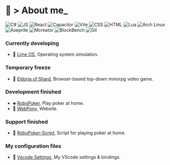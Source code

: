 # 🍍 > About me_ 

![C#](https://img.shields.io/badge/C%23-239120?logo=sharp&logoColor=white&color=blue)
![JS](https://img.shields.io/badge/JS-white?logo=javascript&logoColor=white&color=yellow)
![React](https://img.shields.io/badge/React-61DAFB?logo=react&logoColor=black)
![Capacitor](https://img.shields.io/badge/Capacitor-119EFF?logo=capacitor&logoColor=white)
![Vite](https://img.shields.io/badge/Vite-646CFF?logo=vite&logoColor=white)
![CSS](https://img.shields.io/badge/CSS-1572B6?logo=css3&logoColor=white&color=yellow)
![HTML](https://img.shields.io/badge/HTML-E34F26?logo=html5&logoColor=white&color=orange)
![Lua](https://img.shields.io/badge/Lua-2C2D72?logo=lua&logoColor=white)
![Arch Linux](https://img.shields.io/badge/Arch_Linux-1793D1?logo=arch-linux&logoColor=white)
![Aseprite](https://img.shields.io/badge/Aseprite-000000?logo=Aseprite&logoColor=white&color=7D929E)
![Mcreator](https://img.shields.io/badge/Mcreator-000000?logo=Mcreator&logoColor=white&color=green)
![BlockBench](https://img.shields.io/badge/BlockBench-000000?logo=BlockBench&logoColor=white&color=3D8FCC)
![Git](https://img.shields.io/badge/Git-%23F05032.svg?logo=git&logoColor=white)

### Currently developing
- 🚀 [Lime OS](https://github.com/Kisonix-Dev/Lime), Operating system simulation.

### Temporary freeze 
- 🍁 [Eldoria of Shard](https://github.com/Kisonix-Dev/Eldoria-of-Shard), Browser-based top-down mmorpg video game.

### Development finished 
- ♣️ [RoboPoker](https://github.com/Kisonix-Dev/RoboPoker), Play poker at home.
- 🎨 [WebPony](https://github.com/Kisonix-Dev/WebPony), Website.

### Support finished
- 🎲 [RoboPoker-Script](https://github.com/Kisonix-Dev/RoboPoker-Script), Script for playing poker at home.

### My configuration files
- 🧩 [Vscode Settings](https://github.com/Kisonix-Dev/Vscode-Settings), My VScode settings & bindings.

